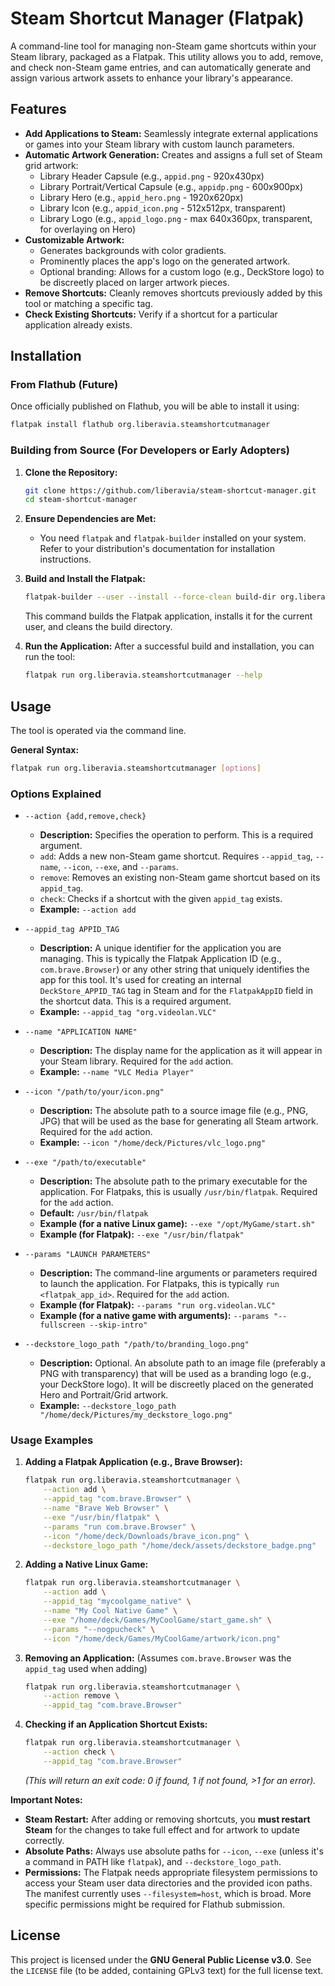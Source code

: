 # Steam Shortcut Manager (Flatpak)

A command-line tool for managing non-Steam game shortcuts within your Steam library, packaged as a Flatpak. This utility allows you to add, remove, and check non-Steam game entries, and can automatically generate and assign various artwork assets to enhance your library's appearance.

## Features

* **Add Applications to Steam:** Seamlessly integrate external applications or games into your Steam library with custom launch parameters.
* **Automatic Artwork Generation:** Creates and assigns a full set of Steam grid artwork:
    * Library Header Capsule (e.g., `appid.png` - 920x430px)
    * Library Portrait/Vertical Capsule (e.g., `appidp.png` - 600x900px)
    * Library Hero (e.g., `appid_hero.png` - 1920x620px)
    * Library Icon (e.g., `appid_icon.png` - 512x512px, transparent)
    * Library Logo (e.g., `appid_logo.png` - max 640x360px, transparent, for overlaying on Hero)
* **Customizable Artwork:**
    * Generates backgrounds with color gradients.
    * Prominently places the app's logo on the generated artwork.
    * Optional branding: Allows for a custom logo (e.g., DeckStore logo) to be discreetly placed on larger artwork pieces.
* **Remove Shortcuts:** Cleanly removes shortcuts previously added by this tool or matching a specific tag.
* **Check Existing Shortcuts:** Verify if a shortcut for a particular application already exists.

## Installation

### From Flathub (Future)

Once officially published on Flathub, you will be able to install it using:
 ```bash
flatpak install flathub org.liberavia.steamshortcutmanager
```


### Building from Source (For Developers or Early Adopters)

1.  **Clone the Repository:**
    ```bash
    git clone https://github.com/liberavia/steam-shortcut-manager.git 
    cd steam-shortcut-manager
    ```

2.  **Ensure Dependencies are Met:**
    * You need `flatpak` and `flatpak-builder` installed on your system. Refer to your distribution's documentation for installation instructions.

3.  **Build and Install the Flatpak:**
    ```bash
    flatpak-builder --user --install --force-clean build-dir org.liberavia.steamshortcutmanager.json
    ```
    This command builds the Flatpak application, installs it for the current user, and cleans the build directory.

4.  **Run the Application:**
    After a successful build and installation, you can run the tool:
    ```bash
    flatpak run org.liberavia.steamshortcutmanager --help
    ```

## Usage

The tool is operated via the command line.

**General Syntax:**
```bash
flatpak run org.liberavia.steamshortcutmanager [options]
```

### Options Explained

* `--action {add,remove,check}`
    * **Description:** Specifies the operation to perform. This is a required argument.
    * `add`: Adds a new non-Steam game shortcut. Requires `--appid_tag`, `--name`, `--icon`, `--exe`, and `--params`.
    * `remove`: Removes an existing non-Steam game shortcut based on its `appid_tag`.
    * `check`: Checks if a shortcut with the given `appid_tag` exists.
    * **Example:** `--action add`

* `--appid_tag APPID_TAG`
    * **Description:** A unique identifier for the application you are managing. This is typically the Flatpak Application ID (e.g., `com.brave.Browser`) or any other string that uniquely identifies the app for this tool. It's used for creating an internal `DeckStore_APPID_TAG` tag in Steam and for the `FlatpakAppID` field in the shortcut data. This is a required argument.
    * **Example:** `--appid_tag "org.videolan.VLC"`

* `--name "APPLICATION NAME"`
    * **Description:** The display name for the application as it will appear in your Steam library. Required for the `add` action.
    * **Example:** `--name "VLC Media Player"`

* `--icon "/path/to/your/icon.png"`
    * **Description:** The absolute path to a source image file (e.g., PNG, JPG) that will be used as the base for generating all Steam artwork. Required for the `add` action.
    * **Example:** `--icon "/home/deck/Pictures/vlc_logo.png"`

* `--exe "/path/to/executable"`
    * **Description:** The absolute path to the primary executable for the application. For Flatpaks, this is usually `/usr/bin/flatpak`. Required for the `add` action.
    * **Default:** `/usr/bin/flatpak`
    * **Example (for a native Linux game):** `--exe "/opt/MyGame/start.sh"`
    * **Example (for Flatpak):** `--exe "/usr/bin/flatpak"`

* `--params "LAUNCH PARAMETERS"`
    * **Description:** The command-line arguments or parameters required to launch the application. For Flatpaks, this is typically `run <flatpak_app_id>`. Required for the `add` action.
    * **Example (for Flatpak):** `--params "run org.videolan.VLC"`
    * **Example (for a native game with arguments):** `--params "--fullscreen --skip-intro"`

* `--deckstore_logo_path "/path/to/branding_logo.png"`
    * **Description:** Optional. An absolute path to an image file (preferably a PNG with transparency) that will be used as a branding logo (e.g., your DeckStore logo). It will be discreetly placed on the generated Hero and Portrait/Grid artwork.
    * **Example:** `--deckstore_logo_path "/home/deck/Pictures/my_deckstore_logo.png"`

### Usage Examples

1.  **Adding a Flatpak Application (e.g., Brave Browser):**
    ```bash
    flatpak run org.liberavia.steamshortcutmanager \
        --action add \
        --appid_tag "com.brave.Browser" \
        --name "Brave Web Browser" \
        --exe "/usr/bin/flatpak" \
        --params "run com.brave.Browser" \
        --icon "/home/deck/Downloads/brave_icon.png" \
        --deckstore_logo_path "/home/deck/assets/deckstore_badge.png" 
    ```

2.  **Adding a Native Linux Game:**
    ```bash
    flatpak run org.liberavia.steamshortcutmanager \
        --action add \
        --appid_tag "mycoolgame_native" \
        --name "My Cool Native Game" \
        --exe "/home/deck/Games/MyCoolGame/start_game.sh" \
        --params "--nogpucheck" \
        --icon "/home/deck/Games/MyCoolGame/artwork/icon.png"
    ```

3.  **Removing an Application:**
    (Assumes `com.brave.Browser` was the `appid_tag` used when adding)
    ```bash
    flatpak run org.liberavia.steamshortcutmanager \
        --action remove \
        --appid_tag "com.brave.Browser"
    ```

4.  **Checking if an Application Shortcut Exists:**
    ```bash
    flatpak run org.liberavia.steamshortcutmanager \
        --action check \
        --appid_tag "com.brave.Browser"
    ```
    *(This will return an exit code: 0 if found, 1 if not found, >1 for an error).*

**Important Notes:**

* **Steam Restart:** After adding or removing shortcuts, you **must restart Steam** for the changes to take full effect and for artwork to update correctly.
* **Absolute Paths:** Always use absolute paths for `--icon`, `--exe` (unless it's a command in PATH like `flatpak`), and `--deckstore_logo_path`.
* **Permissions:** The Flatpak needs appropriate filesystem permissions to access your Steam user data directories and the provided icon paths. The manifest currently uses `--filesystem=host`, which is broad. More specific permissions might be required for Flathub submission.

## License

This project is licensed under the **GNU General Public License v3.0**.
See the `LICENSE` file (to be added, containing GPLv3 text) for the full license text.